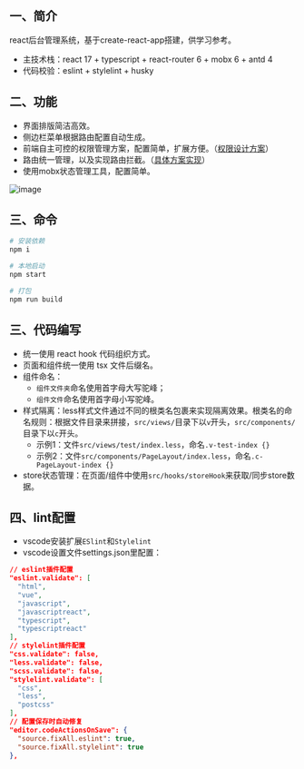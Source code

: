 ## 一、简介
react后台管理系统，基于create-react-app搭建，供学习参考。
+ 主技术栈：react 17 + typescript + react-router 6 + mobx 6 + antd 4
+ 代码校验：eslint + stylelint + husky

## 二、功能
+ 界面排版简洁高效。
+ 侧边栏菜单根据路由配置自动生成。
+ 前端自主可控的权限管理方案，配置简单，扩展方便。（[权限设计方案](https://blog.csdn.net/u010059669/article/details/123112335)）
+ 路由统一管理，以及实现路由拦截。（[具体方案实现](https://blog.csdn.net/u010059669/article/details/122359412)）
+ 使用mobx状态管理工具，配置简单。

![image](/src/assets/img/preview.png)

## 三、命令
``` bash
# 安装依赖
npm i

# 本地启动
npm start

# 打包
npm run build
```

## 三、代码编写
+ 统一使用 react hook 代码组织方式。
+ 页面和组件统一使用 tsx 文件后缀名。
+ 组件命名：
  - `组件文件夹`命名使用首字母大写驼峰；
  - `组件文件`命名使用首字母小写驼峰。
+ 样式隔离：less样式文件通过不同的根类名包裹来实现隔离效果。根类名的命名规则：根据文件目录来拼接，`src/views/`目录下以`v`开头，`src/components/`目录下以`c`开头。
  - 示例1：文件`src/views/test/index.less`，命名`.v-test-index {}`
  - 示例2：文件`src/components/PageLayout/index.less`，命名`.c-PageLayout-index {}`
+ store状态管理：在页面/组件中使用`src/hooks/storeHook`来获取/同步store数据。

## 四、lint配置
+ vscode安装扩展`ESlint`和`Stylelint`
+ vscode设置文件settings.json里配置：
```json
// eslint插件配置
"eslint.validate": [
  "html",
  "vue",
  "javascript",
  "javascriptreact",
  "typescript",
  "typescriptreact"
],
// stylelint插件配置
"css.validate": false,
"less.validate": false,
"scss.validate": false,
"stylelint.validate": [
  "css",
  "less",
  "postcss"
],
// 配置保存时自动修复
"editor.codeActionsOnSave": {
  "source.fixAll.eslint": true,
  "source.fixAll.stylelint": true
},
```
